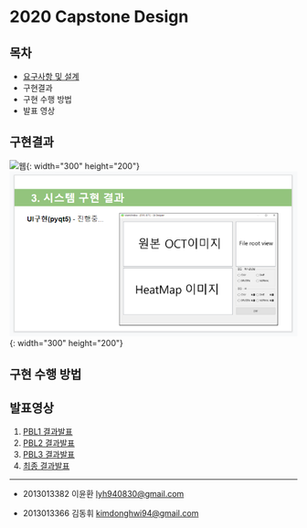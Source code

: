 # 2020 Capstone Design


## 목차
- [요구사항 및 설계](https://github.com/cromatical/Image-based-deep-learning-for-OCT/tree/master/documents)
- 구현결과
- 구현 수행 방법
- 발표 영상


## 구현결과

![웹](./img/웹.png){: width="300" height="200"}
![pyqt5](./img/pyqt5.png){: width="300" height="200"}


## 구현 수행 방법


## 발표영상
1.   [PBL1 결과발표](https://youtu.be/YIwPM7o87uE)
2.   [PBL2 결과발표](https://youtu.be/zJtn4eeDvb8 )
3.   [PBL3 결과발표](https://youtu.be/9KmefKyzbtk)
4.   [최종 결과발표](https://youtu.be/xeYtalinIlA)

---

- 2013013382 이윤환 lyh940830@gmail.com

- 2013013366 김동휘 kimdonghwi94@gmail.com
